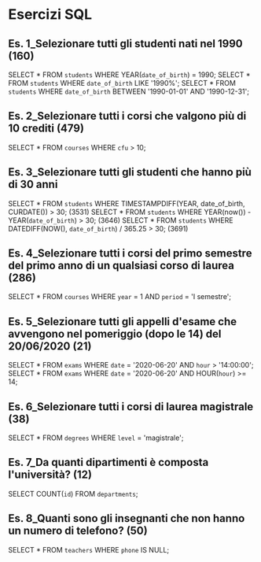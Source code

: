 # Esercizi SQL

## Es. 1_Selezionare tutti gli studenti nati nel 1990 (160)

SELECT \* FROM `students` WHERE YEAR(`date_of_birth`) = 1990;
SELECT \* FROM `students` WHERE `date_of_birth` LIKE '1990%';
SELECT \* FROM `students` WHERE `date_of_birth` BETWEEN '1990-01-01' AND '1990-12-31';

## Es. 2_Selezionare tutti i corsi che valgono più di 10 crediti (479)

SELECT \* FROM `courses` WHERE `cfu` > 10;

## Es. 3_Selezionare tutti gli studenti che hanno più di 30 anni

SELECT \* FROM `students` WHERE TIMESTAMPDIFF(YEAR, date_of_birth, CURDATE()) > 30; (3531)
SELECT \* FROM `students` WHERE YEAR(now()) - YEAR(`date_of_birth`) > 30; (3646)
SELECT \* FROM `students` WHERE DATEDIFF(NOW(), `date_of_birth`) / 365.25 > 30; (3691)

## Es. 4_Selezionare tutti i corsi del primo semestre del primo anno di un qualsiasi corso di laurea (286)

SELECT \* FROM `courses` WHERE `year` = 1 AND `period` = 'I semestre';

## Es. 5_Selezionare tutti gli appelli d'esame che avvengono nel pomeriggio (dopo le 14) del 20/06/2020 (21)

SELECT \* FROM `exams` WHERE `date` = '2020-06-20' AND `hour` > '14:00:00';
SELECT \* FROM `exams` WHERE `date` = '2020-06-20' AND HOUR(`hour`) >= 14;

## Es. 6_Selezionare tutti i corsi di laurea magistrale (38)

SELECT \* FROM `degrees` WHERE `level` = 'magistrale';

## Es. 7_Da quanti dipartimenti è composta l'università? (12)

SELECT COUNT(`id`) FROM `departments`;

## Es. 8_Quanti sono gli insegnanti che non hanno un numero di telefono? (50)

SELECT \* FROM `teachers` WHERE `phone` IS NULL;
